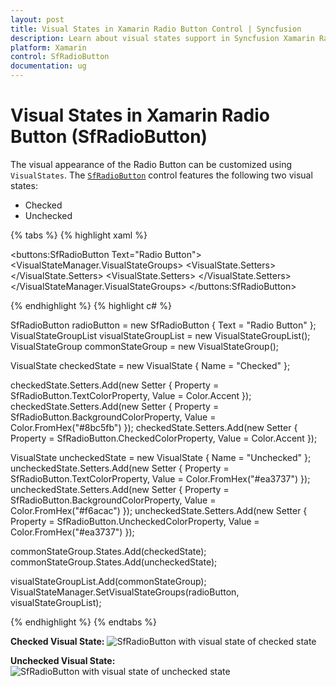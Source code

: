 ```yaml
---
layout: post
title: Visual States in Xamarin Radio Button Control | Syncfusion
description: Learn about visual states support in Syncfusion Xamarin Radio Button (SfRadioButton) control and more.
platform: Xamarin
control: SfRadioButton
documentation: ug
---
```


# Visual States in Xamarin Radio Button (SfRadioButton)

The visual appearance of the Radio Button can be customized using `VisualStates`. The [`SfRadioButton`](https://help.syncfusion.com/cr/xamarin/Syncfusion.XForms.Buttons.SfRadioButton.html) control features the following two visual states:

* Checked
* Unchecked


{% tabs %}
{% highlight xaml %}

<buttons:SfRadioButton Text="Radio Button">
    <VisualStateManager.VisualStateGroups>
        <VisualStateGroup x:Name="CommonStates">
            <VisualState x:Name="Checked">
                <VisualState.Setters>
                    <Setter Property="TextColor" Value="Accent"/>
                    <Setter Property="BackgroundColor" Value="#8bc5fb"/>
                    <Setter Property="CheckedColor" Value="Accent"/>
                </VisualState.Setters>
            </VisualState>
            <VisualState x:Name="Unchecked">
                <VisualState.Setters>
                    <Setter Property="TextColor" Value="#ea3737"/>
                    <Setter Property="BackgroundColor" Value="#f6acac"/>
                    <Setter Property="UncheckedColor" Value="#ea3737"/>
                </VisualState.Setters>
            </VisualState>
        </VisualStateGroup>
    </VisualStateManager.VisualStateGroups>
</buttons:SfRadioButton>

{% endhighlight %}
{% highlight c# %}

SfRadioButton radioButton = new SfRadioButton { Text = "Radio Button" };
VisualStateGroupList visualStateGroupList = new VisualStateGroupList();
VisualStateGroup commonStateGroup = new VisualStateGroup();

VisualState checkedState = new VisualState
{
    Name = "Checked"
};

checkedState.Setters.Add(new Setter { Property = SfRadioButton.TextColorProperty, Value = Color.Accent });
checkedState.Setters.Add(new Setter { Property = SfRadioButton.BackgroundColorProperty, Value = Color.FromHex("#8bc5fb") });
checkedState.Setters.Add(new Setter { Property = SfRadioButton.CheckedColorProperty, Value = Color.Accent });

VisualState uncheckedState = new VisualState
{
    Name = "Unchecked"
};
uncheckedState.Setters.Add(new Setter { Property = SfRadioButton.TextColorProperty, Value = Color.FromHex("#ea3737") });
uncheckedState.Setters.Add(new Setter { Property = SfRadioButton.BackgroundColorProperty, Value = Color.FromHex("#f6acac") });
uncheckedState.Setters.Add(new Setter { Property = SfRadioButton.UncheckedColorProperty, Value = Color.FromHex("#ea3737") });

commonStateGroup.States.Add(checkedState);
commonStateGroup.States.Add(uncheckedState);

visualStateGroupList.Add(commonStateGroup);
VisualStateManager.SetVisualStateGroups(radioButton, visualStateGroupList);

{% endhighlight %}
{% endtabs %}

**Checked Visual State:**
![SfRadioButton with visual state of checked state](images/RadioButton_VisualState_Checked.png)

**Unchecked Visual State:**
![SfRadioButton with visual state of unchecked state](images/RadioButton_VisualState_Unchecked.png)
